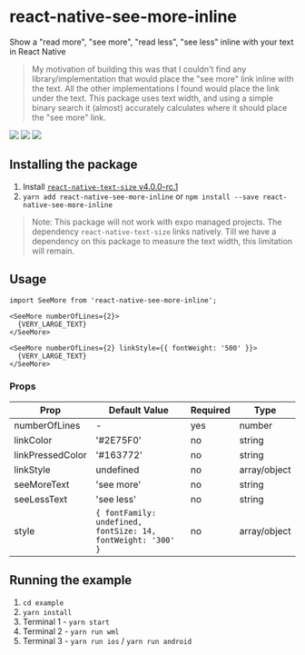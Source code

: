 # react-native-see-more-inline

Show a "read more", "see more", "read less", "see less" inline with your text in React Native

>My motivation of building this was that I couldn't find any library/implementation that would place the "see more" link inline with the text. All the other implementations I found would place the link under the text. This package uses text width, and using a simple binary search it (almost) accurately calculates where it should place the "see more" link.

![](./images/screenshot1.png)
![](./images/screenshot2.png)
![](./images/screenshot3.png)

## Installing the package
1. Install [`react-native-text-size` v4.0.0-rc.1](https://github.com/aMarCruz/react-native-text-size)
2. `yarn add react-native-see-more-inline` or `npm install --save react-native-see-more-inline`

>Note: This package will not work with expo managed projects. The dependency `react-native-text-size` links natively. Till we have a dependency on this package to measure the text width, this limitation will remain.

## Usage
```
import SeeMore from 'react-native-see-more-inline';

<SeeMore numberOfLines={2}>
  {VERY_LARGE_TEXT}
</SeeMore>

<SeeMore numberOfLines={2} linkStyle={{ fontWeight: '500' }}>
  {VERY_LARGE_TEXT}
</SeeMore>
```

### Props
| Prop             | Default Value | Required | Type   |
|------------------|---------------|----------|--------|
| numberOfLines    | -                                                            | yes | number       |
| linkColor        | '#2E75F0'                                                    | no  | string       |
| linkPressedColor | '#163772'                                                    | no  | string       |
| linkStyle        | undefined                                                    | no  | array/object |
| seeMoreText      | 'see more'                                                   | no  | string       |
| seeLessText      | 'see less'                                                   | no  | string       |
| style            | `{ fontFamily: undefined, fontSize: 14, fontWeight: '300' }` | no  | array/object |


## Running the example
1. `cd example`
2. `yarn install`
3. Terminal 1 - `yarn start`
4. Terminal 2 - `yarn run wml`
5. Terminal 3 - `yarn run ios` / `yarn run android`